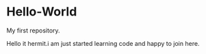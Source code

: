# Hello-World
My first repository.

Hello it hermit.i am just started learning code and happy to join here.
